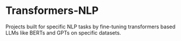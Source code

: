 # Transformers-NLP
Projects built for specific NLP tasks by fine-tuning transformers based LLMs like BERTs and GPTs on specific datasets.
